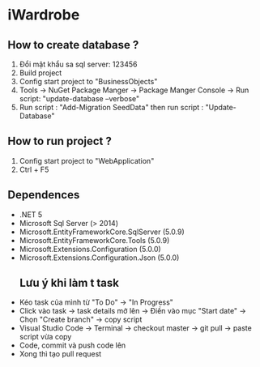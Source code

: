# iWardrobe
## How to create database ?
1. Đổi mật khẩu sa sql server: 123456
2. Build project
3. Config start project to "BusinessObjects"
4. Tools -> NuGet Package Manger -> Package Manger Console -> Run script: "update-database –verbose"
5. Run script : "Add-Migration SeedData" then run script : "Update-Database"
## How to run project ?
1. Config start project to "WebApplication"
2. Ctrl + F5
## Dependences
- .NET 5
- Microsoft Sql Server (> 2014)
- Microsoft.EntityFrameworkCore.SqlServer (5.0.9)
- Microsoft.EntityFrameworkCore.Tools (5.0.9)
- Microsoft.Extensions.Configuration (5.0.0)
- Microsoft.Extensions.Configuration.Json (5.0.0)
  ## Lưu ý khi làm t task
- Kéo task của mình từ "To Do" -> "In Progress"
- Click vào task -> task details mở lên -> Điền vào mục "Start date" -> Chọn "Create branch" -> copy script
- Visual Studio Code -> Terminal -> checkout master -> git pull -> paste script vừa copy
- Code, commit và push code lên
- Xong thì tạo pull request
  

